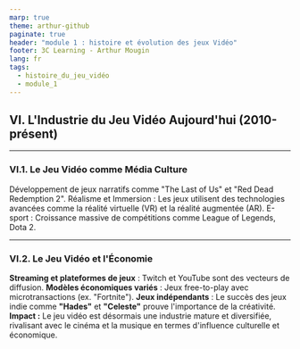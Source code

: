 ```yaml
---
marp: true
theme: arthur-github
paginate: true
header: "module 1 : histoire et évolution des jeux Vidéo"
footer: 3C Learning - Arthur Mougin
lang: fr
tags:
  - histoire_du_jeu_vidéo
  - module_1
---
```

<!-- 
_class: "lead"
_paginate : false 
-->
## VI. L'Industrie du Jeu Vidéo Aujourd'hui (2010-présent)
---
### VI.1. Le Jeu Vidéo comme Média Culture
Développement de jeux narratifs comme "The Last of Us" et "Red Dead
Redemption 2".
Réalisme et Immersion : Les jeux utilisent des technologies avancées
comme la réalité virtuelle (VR) et la réalité augmentée (AR).
E-sport : Croissance massive de compétitions comme League of Legends, Dota 2.

---
### VI.2. Le Jeu Vidéo et l'Économie
**Streaming et plateformes de jeux** : Twitch et YouTube sont des vecteurs de
diffusion.
**Modèles économiques variés** : Jeux free-to-play avec microtransactions (ex. "Fortnite").
**Jeux indépendants** : Le succès des jeux indie comme **"Hades"** et **"Celeste"** prouve l'importance de la créativité.
**Impact :** Le jeu vidéo est désormais une industrie mature et diversifiée, rivalisant avec le cinéma et la musique en termes d'influence culturelle et économique.
